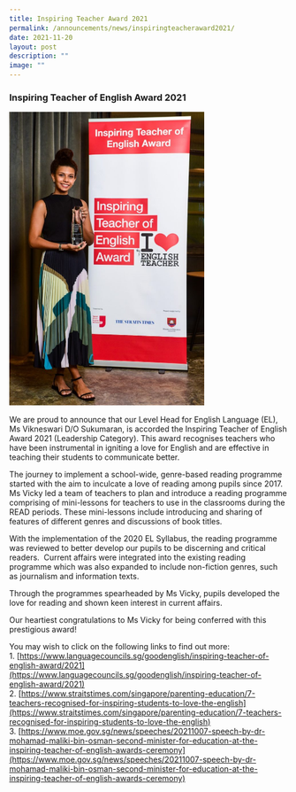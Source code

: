 ```yaml
---
title: Inspiring Teacher Award 2021
permalink: /announcements/news/inspiringteacheraward2021/
date: 2021-11-20
layout: post
description: ""
image: ""
---
```







### Inspiring Teacher of English Award 2021

<img src="/images/inspiringteacher1.png" 
     style="width:70%">
		 
We are proud to announce that our Level Head for English Language (EL), Ms Vikneswari D/O Sukumaran, is accorded the Inspiring Teacher of English Award 2021 (Leadership Category). This award recognises teachers who have been instrumental in igniting a love for English and are effective in teaching their students to communicate better.  
  
The journey to implement a school-wide, genre-based reading programme started with the aim to inculcate a love of reading among pupils since 2017. Ms Vicky led a team of teachers to plan and introduce a reading programme comprising of mini-lessons for teachers to use in the classrooms during the READ periods. These mini-lessons include introducing and sharing of features of different genres and discussions of book titles.  
  
With the implementation of the 2020 EL Syllabus, the reading programme was reviewed to better develop our pupils to be discerning and critical readers.  Current affairs were integrated into the existing reading programme which was also expanded to include non-fiction genres, such as journalism and information texts.  
  
Through the programmes spearheaded by Ms Vicky, pupils developed the love for reading and shown keen interest in current affairs.  
  
Our heartiest congratulations to Ms Vicky for being conferred with this prestigious award!  
  

You may wish to click on the following links to find out more:  
1. [https://www.languagecouncils.sg/goodenglish/inspiring-teacher-of-english-award/2021](https://www.languagecouncils.sg/goodenglish/inspiring-teacher-of-english-award/2021)  
2. [https://www.straitstimes.com/singapore/parenting-education/7-teachers-recognised-for-inspiring-students-to-love-the-english](https://www.straitstimes.com/singapore/parenting-education/7-teachers-recognised-for-inspiring-students-to-love-the-english)
3. [https://www.moe.gov.sg/news/speeches/20211007-speech-by-dr-mohamad-maliki-bin-osman-second-minister-for-education-at-the-inspiring-teacher-of-english-awards-ceremony](https://www.moe.gov.sg/news/speeches/20211007-speech-by-dr-mohamad-maliki-bin-osman-second-minister-for-education-at-the-inspiring-teacher-of-english-awards-ceremony)